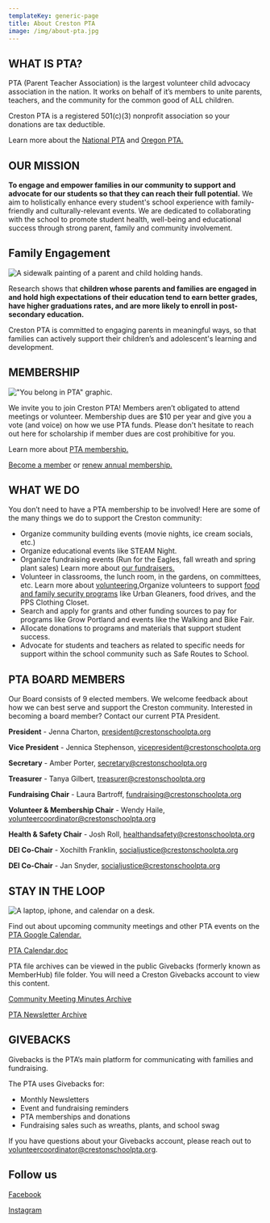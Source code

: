 ```yaml
---
templateKey: generic-page
title: About Creston PTA
image: /img/about-pta.jpg
---
```

## WHAT IS PTA?

PTA (Parent Teacher Association) is the largest volunteer child advocacy association in the nation. It works on behalf of it’s members to unite parents, teachers, and the community for the common good of ALL children.  

Creston PTA is a registered 501(c)(3) nonprofit association so your donations are tax deductible.

Learn more about the [National PTA](https://www.pta.org) and [Oregon PTA.](https://www.oregonpta.org)

## OUR MISSION

**To engage and empower families in our community to support and advocate for our students so that they can reach their full potential.** We aim to holistically enhance every student's school experience with family-friendly and culturally-relevant events. We are dedicated to collaborating with the school to promote student health, well-being and educational success through strong parent, family and community involvement. 

## Family Engagement

![A sidewalk painting of a parent and child holding hands.](/img/suzi-kim-adpvazshqdu-unsplash.jpg)

Research shows that **children whose parents and families are engaged in and hold high expectations of their education tend to earn better grades, have higher graduations rates, and are more likely to enroll in post-secondary education.**

Creston PTA is committed to engaging parents in meaningful ways, so that families can actively support their children’s and adolescent's learning and development.

## MEMBERSHIP 

!["You belong in PTA" graphic.](/img/pta-creates-supports-amplifies-tw.png)

We invite you to join Creston PTA! Members aren’t obligated to attend meetings or volunteer. Membership dues are $10 per year and give you a vote (and voice) on how we use PTA funds. Please don't hesitate to reach out here for scholarship if member dues are cost prohibitive for you.

Learn more about [PTA membership.](/get-involved/become-a-member)

[Become a member](https://creston.memberhub.com/store?category=Memberships) or [renew annual membership.](https://creston.memberhub.com/store?category=Memberships)

## WHAT WE DO

You don’t need to have a PTA membership to be involved! Here are some of the many things we do to support the Creston community:

* Organize community building events (movie nights, ice cream socials, etc.)
* Organize educational events like STEAM Night.
* Organize fundraising events (Run for the Eagles, fall wreath and spring plant sales) Learn more about [our fundraisers.](/get-involved/fundraise)
* Volunteer in classrooms, the lunch room, in the gardens, on committees, etc. Learn more about [volunteering.](/get-involved/volunteer)Organize volunteers to support [food and family security programs](/programs/food-family-resources) like Urban Gleaners, food drives, and the PPS Clothing Closet.
* Search and apply for grants and other funding sources to pay for programs like Grow Portland and events like the Walking and Bike Fair.
* Allocate donations to programs and materials that support student success.
* Advocate for students and teachers as related to specific needs for support within the school community such as Safe Routes to School.

## PTA BOARD MEMBERS

Our Board consists of 9 elected members. We welcome feedback about how we can best serve and support the Creston community. Interested in becoming a board member? Contact our current PTA President.

**President** - Jenna Charton, president@crestonschoolpta.org

**Vice President** - Jennica Stephenson, vicepresident@crestonschoolpta.org

**Secretary** - Amber Porter, secretary@crestonschoolpta.org

**Treasurer** - Tanya Gilbert, treasurer@crestonschoolpta.org

**Fundraising Chair** - Laura Bartroff, fundraising@crestonschoolpta.org

**Volunteer & Membership Chair** - Wendy Haile, volunteercoordinator@crestonschoolpta.org

**Health & Safety Chair** - Josh Roll, healthandsafety@crestonschoolpta.org

**DEI Co-Chair** - Xochilth Franklin, socialjustice@crestonschoolpta.org

**DEI Co-Chair** - Jan Snyder, socialjustice@crestonschoolpta.org

## STAY IN THE LOOP 

![A laptop, iphone, and calendar on a desk.](/img/pexels-jessica-lewis-🦋-thepaintedsquare-3361483.jpg)

Find out about upcoming community meetings and other PTA events on the [PTA Google Calendar.](https://calendar.google.com/calendar/u/0/r?cid=c_5u0l6o2gc3gsf7b0ej5cup6gps@group.calendar.google.com)

[PTA Calendar.doc](https://docs.google.com/document/d/1qIB7OYtvODxUKUTlahM98hdTlmCVF44pMNs0r__a1K4/edit?usp=sharing)

PTA file archives can be viewed in the public Givebacks (formerly known as MemberHub) file folder. You will need a Creston Givebacks account to view this content.

[Community Meeting Minutes Archive](https://creston.memberhub.com/files/2023-2024%20General%20Meeting%20Docs)

[PTA Newsletter Archive](https://creston.memberhub.com/files/Newsletters)

## GIVEBACKS

Givebacks is the PTA’s main platform for communicating with families and fundraising. 

The PTA uses Givebacks for:

* Monthly Newsletters
* Event and fundraising reminders
* PTA memberships and donations
* Fundraising sales such as wreaths, plants, and school swag

If you have questions about your Givebacks account, please reach out to volunteercoordinator@crestonschoolpta.org.

## Follow us

[Facebook](https://www.facebook.com/crestonschoolpta)

[Instagram](https://www.instagram.com/crestonpta/)